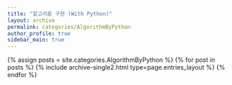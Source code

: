 ```yaml
---
title: "알고리즘 구현 (With Python)"
layout: archive
permalink: categories/AlgorithmByPython
author_profile: true
sidebar_main: true
---
```



{% assign posts = site.categories.AlgorithmByPython %}
{% for post in posts %} {% include archive-single2.html type=page.entries_layout %} {% endfor %}